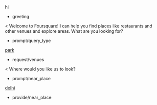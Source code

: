 hi
* greeting

< Welcome to Foursquare!  I can help you find places like restaurants and other venues and explore areas.  What are you looking for?
* prompt/query_type

[park](type)
* request/venues

< Where would you like us to look?
* prompt/near_place

[delhi](location/place)
* provide/near_place